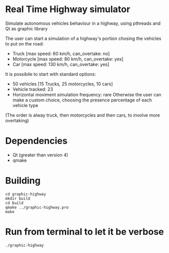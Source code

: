 # Real Time Highway simulator
Simulate autonomous vehicles behaviour in a highway, using pthreads and Qt as graphic library

The user can start a simulation of a highway's portion chosing the vehicles to put on the road:
- Truck [max speed: 60 km/h, can_overtake: no]
- Motorcycle [max speed: 80 km/h, can_overtake: yes]
- Car [max speed: 130 km/h, can_overtake: yes]

It is possibile to start with standard options:
- 50 vehicles [15 Trucks, 25 motorcycles, 10 cars]
- Vehicle tracked: 23
- Horizontal moviment simulation frequency: rare
Otherwise the user can make a custom choice, choosing the presence percentage of each vehicle type

(The order is alway truck, then motorcycles and then cars, to involve more overtaking)

# Dependencies
- Qt (greater than version 4)
- qmake

# Building
```
cd graphic-highway
mkdir build
cd build
qmake ../graphic-highway.pro
make

```

# Run from terminal to let it be verbose
```
./graphic-highway

```


